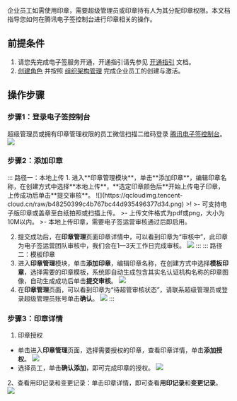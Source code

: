 企业员工如需使用印章，需要超级管理员或印章持有人为其分配印章权限。本文档指导您如何在腾讯电子签控制台进行印章相关的操作。

## 前提条件
1. 请您先完成电子签服务开通，开通指引请先参见 [开通指引](https://cloud.tencent.com/document/product/1323/58758) 文档。
2. [创建角色](https://cloud.tencent.com/document/product/1323/61355) 并按照 [组织架构管理](https://cloud.tencent.com/document/product/1323/58495) 完成企业员工的创建与激活。

## 操作步骤
### 步骤1：登录电子签控制台
超级管理员或拥有印章管理权限的员工微信扫描二维码登录 [腾讯电子签控制台](https://ess.tencent.cn/)。
![](https://main.qcloudimg.com/raw/76e8f4a498372d70edb95505262dee21.png)

### 步骤2：添加印章
<dx-tabs>
::: 路径一：本地上传
1. 进入**印章管理模块**，单击**添加印章**，编辑印章名称，在创建方式中选择**本地上传**，**选定印章颜色后**开始上传电子印章，上传成功后单击**提交审核**。
![](https://qcloudimg.tencent-cloud.cn/raw/b48250399c4b767bc44d935496377d34.png)
>!
>- 可支持电子版印章或盖章至白纸拍照或扫描上传。
>- 上传文件格式为pdf或png，大小为10M以内。
>- 本地上传印章，需要电子签运营审核通过后即启用。

2. 提交成功后，在**印章管理**页面印章详情中，可以看到印章为“审核中”，此印章为电子签运营团队审核中，我们会在1—3天工作日完成审核。
![](https://qcloudimg.tencent-cloud.cn/raw/21087249409ae63ca3e15f87aac5f8f2.png)
:::
::: 路径二：模板印章
1. 进入**印章管理**模块，单击**添加印章**，编辑印章名称，在创建方式中选择**模板印章**，选择需要的印章模板，系统即自动生成包含其实名认证机构名称的印章图像，自动生成成功后单击**提交审核**。
![](https://qcloudimg.tencent-cloud.cn/raw/4cd7f8f7ac3217d4967ec8f967d8542a.png)
2. 在**印章管理**页面，可以看到印章为“待超管审核状态”，请联系超级管理员或登录超级管理员账号单击**确认**。
![](https://qcloudimg.tencent-cloud.cn/raw/88bbadee27904e26e9caba14280ff411.png)
:::
</dx-tabs>

### 步骤3：印章详情
1. 印章授权
 - 单击进入**印章管理**页面，选择需要授权的印章，查看印章详情，单击**添加授权**。
![](https://qcloudimg.tencent-cloud.cn/raw/9716a4632bdef68fdbd090fb4f5fc698.png)
 - 选择员工，单击**确认添加**，即可完成印章的授权。
![](https://qcloudimg.tencent-cloud.cn/raw/372ec6860ec4636f98d7ee2a61bf69f4.png)

2、查看用印记录和变更记录：单击印章详情，即可查看**用印记录**和**变更记录**。
![](https://qcloudimg.tencent-cloud.cn/raw/81c77194ec26b5c04ac943696cf5a45a.png)
